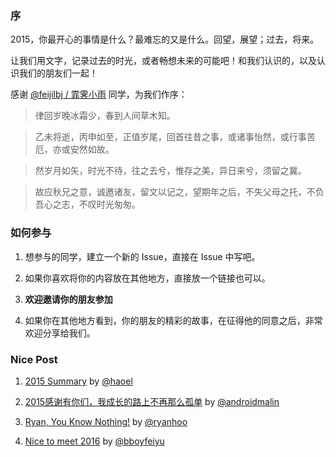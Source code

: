 ### 序

2015，你最开心的事情是什么？最难忘的又是什么。回望，展望；过去，将来。

让我们用文字，记录过去的时光，或者畅想未来的可能吧！和我们认识的，以及认识我们的朋友们一起！

感谢 [@feijilbj / 霏霁小雨](https://github.com/feijilbj) 同学，为我们作序：

> 律回岁晚冰霜少，春到人间草木知。

> 乙未将逝，丙申如至，正值岁尾，回首往昔之事，或诸事怡然，或行事苦厄，亦或安然如故。

> 然岁月如矢，时光不待，往之去兮，惟存之美，异日来兮，须留之冀。

> 故应秋兄之意，诚邀诸友，留文以记之，望期年之后，不失父母之托，不负吾心之志，不叹时光匆匆。

### 如何参与

1.  想参与的同学，建立一个新的 Issue，直接在 Issue 中写吧。

2.  如果你喜欢将你的内容放在其他地方，直接放一个链接也可以。

3.  **欢迎邀请你的朋友参加**

4.  如果你在其他地方看到，你的朋友的精彩的故事，在征得他的同意之后，非常欢迎分享给我们。


### Nice Post

1.  [2015 Summary](https://github.com/winter-fall/Bye2015Hi2016/issues/4) by [@haoel](https://github.com/haoel)

1.  [2015感谢有你们，我成长的路上不再那么孤单](https://github.com/winter-fall/Bye2015Hi2016/issues/2) by [@androidmalin](https://github.com/androidmalin)


1.  [Ryan, You Know Nothing!](https://github.com/winter-fall/Bye2015Hi2016/issues/20) by [@ryanhoo](https://github.com/ryanhoo)


1.  [Nice to meet 2016](https://github.com/winter-fall/Bye2015Hi2016/issues/13) by [@bboyfeiyu](https://github.com/bboyfeiyu)

